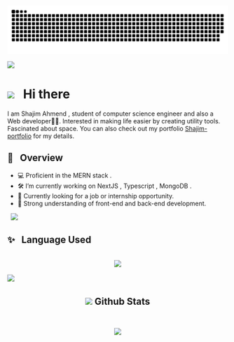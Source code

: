 <p align="center">
  <img  src="https://raw.githubusercontent.com/Elanza-48/Elanza-48/main/resources/img/github-contribution-grid-snake.svg"
    alt="example" />
</p>
<img src="https://user-images.githubusercontent.com/73097560/115834477-dbab4500-a447-11eb-908a-139a6edaec5c.gif">

# <img src="https://media.giphy.com/media/hvRJCLFzcasrR4ia7z/giphy.gif" width="35"> &nbsp; Hi there

I am Shajim Ahmend , student of computer science engineer and also a Web developer👨‍💻. Interested in making life easier by creating utility tools. Fascinated about space. You can also check out my portfolio [Shajim-portfolio](https://shajim-porfolio.vercel.app/) for my details.

## 🧰 &nbsp; Overview
- 💻 Proficient in the MERN stack .
- 🛠 I’m currently working on NextJS , Typescript , MongoDB .
- 🔭 Currently looking for a job or internship opportunity.
- 🌟 Strong understanding of front-end and back-end development.

&nbsp;
<img src="https://user-images.githubusercontent.com/73097560/115834477-dbab4500-a447-11eb-908a-139a6edaec5c.gif">
## ✨ &nbsp; Language Used

<p align="center">
    <br/>
    <img src="https://skillicons.dev/icons?i=react,nextjs,typescript,nodejs,express,mongodb,firebase,html,css,tailwind,bootstrap,git,github,npm,vscode&perline=14" />
    <br/>
</p>

<img src="https://user-images.githubusercontent.com/73097560/115834477-dbab4500-a447-11eb-908a-139a6edaec5c.gif">
<div float="flex"><h2 align="center"><img src="https://media.giphy.com/media/iY8CRBdQXODJSCERIr/giphy.gif" width="35"><b> Github Stats </b><br/></h2>
  
<br>
  
<p align="center">
  <img height="180em" src="https://github-readme-streak-stats.herokuapp.com/?user=OHshajim"/>
</p>

